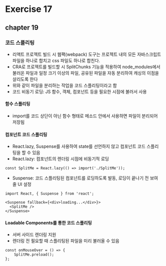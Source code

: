 # Exercise 17

## chapter 19

### 코드 스플리팅

- 리액트 프로젝트 빌드 시 웹팩(webpack) 도구는 프로젝트 내의 모든 자바스크립트 파일을 하나로 합치고 css 파일도 하나로 합친다.
- CRA로 프로젝트를 빌드할 시 SplitChunks 기능을 적용하여 node_modules에서 불러온 파일과 일정 크기 이상의 파일, 공유된 파일을 자동 분리하여 캐싱의 이점을 살리도록 한다
- 위와 같이 파일을 분리하는 작업을 코드 스플리팅이라고 함
- 코드 비동기 로딩: JS 함수, 객체, 컴포넌트 등을 필요한 시점에 불러서 사용

#### 함수 스플리팅

- import를 코드 상단이 아닌 함수 형태로 메소드 안에서 사용하면 파일이 분리되어 저장됨

#### 컴포넌트 코드 스플리팅

- React.lazy, Suspense를 사용하여 state를 선언하지 않고 컴포넌트 코드 스플리팅을 할 수 있음
- React.lazy: 컴포넌트의 렌더링 시점에 비동기적 로딩

```
const SplitMe = React.lazy(() => import('./SplitMe'));
```

- Suspense: 코드 스플리팅된 컴포넌트를 로딩하도록 발동, 로딩이 끝나기 전 보여줄 UI 설정

```
import React, { Suspense } from 'react';

<Suspense fallback={<div>loading...</div>}>
  <SplitMe />
</Suspense>
```

#### Loadable Components를 통한 코드 스플리팅

- 서버 사이드 렌더링 지원
- 렌더링 전 필요할 때 스플리팅된 파일을 미리 불러올 수 있음

```
const onMouseOver = () => {
    SplitMe.preload();
};
```
